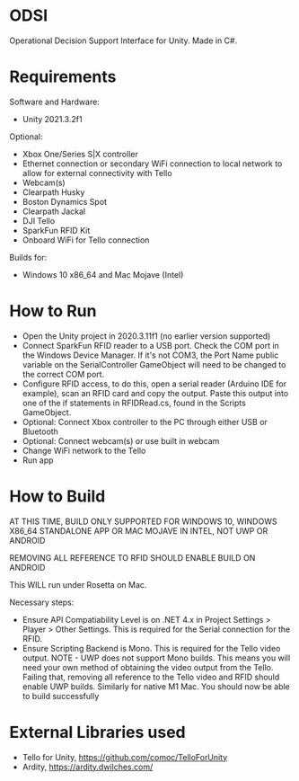 # ODSI

 Operational Decision Support Interface for Unity. Made in C#.

# Requirements
Software and Hardware:
- Unity 2021.3.2f1

Optional:
- Xbox One/Series S|X controller
- Ethernet connection or secondary WiFi connection to local network to allow for external connectivity with Tello
- Webcam(s)
- Clearpath Husky
- Boston Dynamics Spot
- Clearpath Jackal
- DJI Tello
- SparkFun RFID Kit
- Onboard WiFi for Tello connection

Builds for:
- Windows 10 x86_64 and Mac Mojave (Intel)

# How to Run
- Open the Unity project in 2020.3.11f1 (no earlier version supported)
- Connect SparkFun RFID reader to a USB port. Check the COM port in the Windows Device Manager. If it's not COM3, the Port Name public variable on the SerialController GameObject will need to be changed to the correct COM port.
- Configure RFID access, to do this, open a serial reader (Arduino IDE for example), scan an RFID card and copy the output. Paste this output into one of the if statements in RFIDRead.cs, found in the Scripts GameObject.
- Optional: Connect Xbox controller to the PC through either USB or Bluetooth
- Optional: Connect webcam(s) or use built in webcam
- Change WiFi network to the Tello
- Run app

# How to Build
AT THIS TIME, BUILD ONLY SUPPORTED FOR WINDOWS 10, WINDOWS X86_64 STANDALONE APP OR MAC MOJAVE IN INTEL, NOT UWP OR ANDROID

REMOVING ALL REFERENCE TO RFID SHOULD ENABLE BUILD ON ANDROID

This WILL run under Rosetta on Mac.

Necessary steps:
- Ensure API Compatiability Level is on .NET 4.x in Project Settings > Player > Other Settings. This is required for the Serial connection for the RFID.
- Ensure Scripting Backend is Mono. This is required for the Tello video output. NOTE - UWP does not support Mono builds. This means you will need your own method of obtaining the video output from the Tello. Failing that, removing all reference to the Tello video and RFID should enable UWP builds. Similarly for native M1 Mac.
You should now be able to build successfully

# External Libraries used
- Tello for Unity, https://github.com/comoc/TelloForUnity
- Ardity, https://ardity.dwilches.com/

